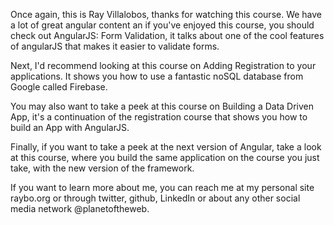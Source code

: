 Once again, this is Ray Villalobos, thanks for watching this course. We have a lot of great angular content an if you've enjoyed this course, you should check out AngularJS: Form Validation, it talks about one of the cool features of angularJS that makes it easier to validate forms.

Next, I'd recommend looking at this course on Adding Registration to your applications. It shows you how to use a fantastic noSQL database from Google called Firebase.

You may also want to take a peek at this course on Building a Data Driven App, it's a continuation of the registration course that shows you how to build an App with AngularJS.

Finally, if you want to take a peek at the next version of Angular, take a look at this course, where you build the same application on the course you just take, with the new version of the framework.

If you want to learn more about me, you can reach me at my personal site raybo.org or through twitter, github, LinkedIn or about any other social media network @planetoftheweb.
